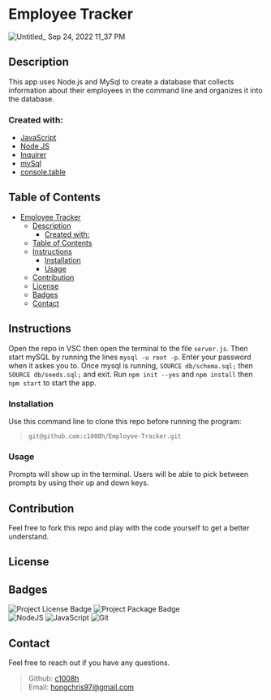 # Employee Tracker
![Untitled_ Sep 24, 2022 11_37 PM](https://user-images.githubusercontent.com/102135325/192131522-d5eb5d4e-9280-4c40-9ca3-ac916cf3b749.gif)

## Description
This app uses Node.js and MySql to create a database that collects information about their employees in the command line and organizes it into the database. 
### Created with:
- <a href='https://javascript.info/'>JavaScript</a>
- <a href='https://nodejs.org/en/'>Node JS</a>
- <a href='https://www.npmjs.com/package/inquirer'>Inquirer</a>
- <a href='https://www.mysql.com/'>mySql</a>
- <a href='https://www.npmjs.com/package/console.table'>console.table</a>

## Table of Contents
- [Employee Tracker](#employee-tracker)
  - [Description](#description)
    - [Created with:](#created-with)
  - [Table of Contents](#table-of-contents)
  - [Instructions](#instructions)
    - [Installation](#installation)
    - [Usage](#usage)
  - [Contribution](#contribution)
  - [License](#license)
  - [Badges](#badges)
  - [Contact](#contact)

## Instructions
Open the repo in VSC then open the terminal to the file `server.js`. Then start mySQL by running the lines `mysql -u root -p`. Enter your password when it askes you to. Once mysql is running, `SOURCE db/schema.sql;` then `SOURCE db/seeds.sql;` and exit. Run `npm init --yes` and `npm install` then `npm start` to start the app. 

### Installation
Use this command line to clone this repo before running the program:
>`git@github.com:c1008h/Employee-Tracker.git`

### Usage
Prompts will show up in the terminal. Users will be able to pick between prompts by using their up and down keys. 

## Contribution
Feel free to fork this repo and play with the code yourself to get a better understand.

## License

## Badges
![Project License Badge](https://img.shields.io/badge/license-GNU-brightgreen) ![Project Package Badge](https://img.shields.io/badge/package-Inquirer-informational) 
  <br>
![NodeJS](https://img.shields.io/badge/node.js-6DA55F?style=for-the-badge&logo=node.js&logoColor=white) ![JavaScript](https://img.shields.io/badge/javascript-%23323330.svg?style=for-the-badge&logo=javascript&logoColor=%23F7DF1E) ![Git](https://img.shields.io/badge/git-%23F05033.svg?style=for-the-badge&logo=git&logoColor=white)

## Contact
Feel free to reach out if you have any questions.
> Github: <a href='https://github.com/c1008h'>c1008h</a>
> <br>
> Email: <a href='mailto:hongchris97@gmail.com'>hongchris97@gmail.com</a>
